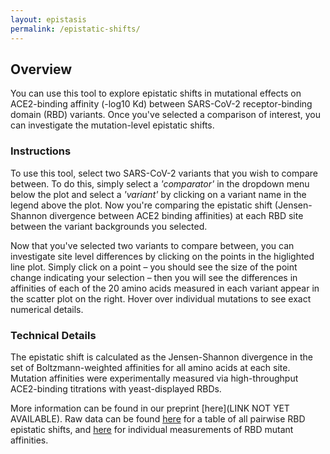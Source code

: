 ```yaml
---
layout: epistasis
permalink: /epistatic-shifts/
---
```


## Overview 

You can use this tool to explore epistatic shifts in mutational effects on ACE2-binding affinity (-log10 Kd) between SARS-CoV-2 receptor-binding domain (RBD) variants. Once you've selected a comparison of interest, you can investigate the mutation-level epistatic shifts. 

### Instructions

To use this tool, select two SARS-CoV-2 variants that you wish to compare between. To do this, simply select a *'comparator'* in the dropdown menu below the plot and select a *'variant'* by clicking on a variant name in the legend above the plot. Now you're comparing the epistatic shift (Jensen-Shannon divergence between ACE2 binding affinities) at each RBD site between the variant backgrounds you selected. 

Now that you've selected two variants to compare between, you can investigate site level differences by clicking on the points in the higlighted line plot. Simply click on a point – you should see the size of the point change indicating your selection – then you will see the differences in affinities of each of the 20 amino acids measured in each variant appear in the scatter plot on the right. Hover over individual mutations to see exact numerical details.

### Technical Details

The epistatic shift is calculated as the Jensen-Shannon divergence in the set of Boltzmann-weighted affinities for all amino acids at each site. Mutation affinities were experimentally measured via high-throughput ACE2-binding titrations with yeast-displayed RBDs.

More information can be found in our preprint [here](LINK NOT YET AVAILABLE). Raw data can be found [here](https://github.com/jbloomlab/SARS-CoV-2-RBD_DMS_variants/blob/main/results/epistatic_shifts/JSD_versus_Wuhan1_by_target.csv) for a table of all pairwise RBD epistatic shifts, and [here](https://github.com/jbloomlab/SARS-CoV-2-RBD_DMS_variants/blob/main/results/final_variant_scores/final_variant_scores.csv) for individual measurements of RBD mutant affinities.
